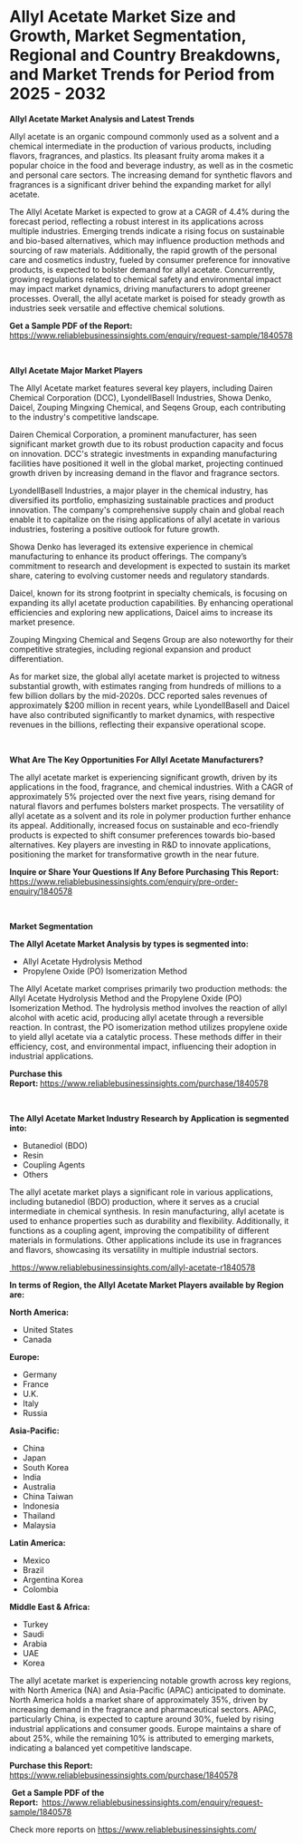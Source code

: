 <p><h1>Allyl Acetate Market Size and Growth, Market Segmentation, Regional and Country Breakdowns, and Market Trends for Period from 2025 -  2032</h1></p><p><strong>Allyl Acetate Market Analysis and Latest Trends</strong></p>
<p><p>Allyl acetate is an organic compound commonly used as a solvent and a chemical intermediate in the production of various products, including flavors, fragrances, and plastics. Its pleasant fruity aroma makes it a popular choice in the food and beverage industry, as well as in the cosmetic and personal care sectors. The increasing demand for synthetic flavors and fragrances is a significant driver behind the expanding market for allyl acetate.</p><p>The Allyl Acetate Market is expected to grow at a CAGR of 4.4% during the forecast period, reflecting a robust interest in its applications across multiple industries. Emerging trends indicate a rising focus on sustainable and bio-based alternatives, which may influence production methods and sourcing of raw materials. Additionally, the rapid growth of the personal care and cosmetics industry, fueled by consumer preference for innovative products, is expected to bolster demand for allyl acetate. Concurrently, growing regulations related to chemical safety and environmental impact may impact market dynamics, driving manufacturers to adopt greener processes. Overall, the allyl acetate market is poised for steady growth as industries seek versatile and effective chemical solutions.</p></p>
<p><strong>Get a Sample PDF of the Report:&nbsp;</strong> <a href="https://www.reliablebusinessinsights.com/enquiry/request-sample/1840578?utm_campaign=3043&utm_medium=2&utm_source=Github&utm_content=ia&utm_term=02042025&utm_id=allyl-acetate">https://www.reliablebusinessinsights.com/enquiry/request-sample/1840578</a></p>
<p>&nbsp;</p>
<p><strong>Allyl Acetate Major Market Players</strong></p>
<p><p>The Allyl Acetate market features several key players, including Dairen Chemical Corporation (DCC), LyondellBasell Industries, Showa Denko, Daicel, Zouping Mingxing Chemical, and Seqens Group, each contributing to the industry's competitive landscape.</p><p>Dairen Chemical Corporation, a prominent manufacturer, has seen significant market growth due to its robust production capacity and focus on innovation. DCC's strategic investments in expanding manufacturing facilities have positioned it well in the global market, projecting continued growth driven by increasing demand in the flavor and fragrance sectors.</p><p>LyondellBasell Industries, a major player in the chemical industry, has diversified its portfolio, emphasizing sustainable practices and product innovation. The company's comprehensive supply chain and global reach enable it to capitalize on the rising applications of allyl acetate in various industries, fostering a positive outlook for future growth.</p><p>Showa Denko has leveraged its extensive experience in chemical manufacturing to enhance its product offerings. The company’s commitment to research and development is expected to sustain its market share, catering to evolving customer needs and regulatory standards.</p><p>Daicel, known for its strong footprint in specialty chemicals, is focusing on expanding its allyl acetate production capabilities. By enhancing operational efficiencies and exploring new applications, Daicel aims to increase its market presence.</p><p>Zouping Mingxing Chemical and Seqens Group are also noteworthy for their competitive strategies, including regional expansion and product differentiation.</p><p>As for market size, the global allyl acetate market is projected to witness substantial growth, with estimates ranging from hundreds of millions to a few billion dollars by the mid-2020s. DCC reported sales revenues of approximately $200 million in recent years, while LyondellBasell and Daicel have also contributed significantly to market dynamics, with respective revenues in the billions, reflecting their expansive operational scope.</p></p>
<p>&nbsp;</p>
<p><strong>What Are The Key Opportunities For Allyl Acetate Manufacturers?</strong></p>
<p><p>The allyl acetate market is experiencing significant growth, driven by its applications in the food, fragrance, and chemical industries. With a CAGR of approximately 5% projected over the next five years, rising demand for natural flavors and perfumes bolsters market prospects. The versatility of allyl acetate as a solvent and its role in polymer production further enhance its appeal. Additionally, increased focus on sustainable and eco-friendly products is expected to shift consumer preferences towards bio-based alternatives. Key players are investing in R&D to innovate applications, positioning the market for transformative growth in the near future.</p></p>
<p><strong>Inquire or Share Your Questions If Any Before Purchasing This Report:</strong> <a href="https://www.reliablebusinessinsights.com/enquiry/pre-order-enquiry/1840578?utm_campaign=3043&utm_medium=2&utm_source=Github&utm_content=ia&utm_term=02042025&utm_id=allyl-acetate">https://www.reliablebusinessinsights.com/enquiry/pre-order-enquiry/1840578</a></p>
<p>&nbsp;</p>
<p><strong>Market Segmentation</strong></p>
<p><strong>The Allyl Acetate Market Analysis by types is segmented into:</strong></p>
<p><ul><li>Allyl Acetate Hydrolysis Method</li><li>Propylene Oxide (PO) Isomerization Method</li></ul></p>
<p><p>The Allyl Acetate market comprises primarily two production methods: the Allyl Acetate Hydrolysis Method and the Propylene Oxide (PO) Isomerization Method. The hydrolysis method involves the reaction of allyl alcohol with acetic acid, producing allyl acetate through a reversible reaction. In contrast, the PO isomerization method utilizes propylene oxide to yield allyl acetate via a catalytic process. These methods differ in their efficiency, cost, and environmental impact, influencing their adoption in industrial applications.</p></p>
<p><strong>Purchase this Report:&nbsp;</strong><a href="https://www.reliablebusinessinsights.com/purchase/1840578?utm_campaign=3043&utm_medium=2&utm_source=Github&utm_content=ia&utm_term=02042025&utm_id=allyl-acetate">https://www.reliablebusinessinsights.com/purchase/1840578</a></p>
<p>&nbsp;</p>
<p><strong>The Allyl Acetate Market Industry Research by Application is segmented into:</strong></p>
<p><ul><li>Butanediol (BDO)</li><li>Resin</li><li>Coupling Agents</li><li>Others</li></ul></p>
<p><p>The allyl acetate market plays a significant role in various applications, including butanediol (BDO) production, where it serves as a crucial intermediate in chemical synthesis. In resin manufacturing, allyl acetate is used to enhance properties such as durability and flexibility. Additionally, it functions as a coupling agent, improving the compatibility of different materials in formulations. Other applications include its use in fragrances and flavors, showcasing its versatility in multiple industrial sectors.</p></p>
<p><a href="https://www.reliablebusinessinsights.com/allyl-acetate-r1840578?utm_campaign=3043&utm_medium=2&utm_source=Github&utm_content=ia&utm_term=02042025&utm_id=allyl-acetate">&nbsp;https://www.reliablebusinessinsights.com/allyl-acetate-r1840578</a></p>
<p><strong>In terms of Region, the Allyl Acetate Market Players available by Region are:</strong></p>
<p>
    <p> <strong> North America: </strong>
        <ul>
            <li>United States</li>
            <li>Canada</li>
        </ul>
        </p> 
    <p> <strong> Europe: </strong>
        <ul>
            <li>Germany</li>
            <li>France</li>
            <li>U.K.</li>
            <li>Italy</li>
            <li>Russia</li>
        </ul>
        </p> 
    <p> <strong> Asia-Pacific: </strong>
        <ul>
            <li>China</li>
            <li>Japan</li>
            <li>South Korea</li>
            <li>India</li>
            <li>Australia</li>
            <li>China Taiwan</li>
            <li>Indonesia</li>
            <li>Thailand</li>
            <li>Malaysia</li>
        </ul>
        </p> 
    <p> <strong> Latin America: </strong>
        <ul>
            <li>Mexico</li>
            <li>Brazil</li>
            <li>Argentina Korea</li>
            <li>Colombia</li>
        </ul>
        </p> 
    <p> <strong> Middle East & Africa: </strong>
        <ul>
            <li>Turkey</li>
            <li>Saudi</li>
            <li>Arabia</li>
            <li>UAE</li>
            <li>Korea</li>
        </ul>
    </p>
    </p>
<p><p>The allyl acetate market is experiencing notable growth across key regions, with North America (NA) and Asia-Pacific (APAC) anticipated to dominate. North America holds a market share of approximately 35%, driven by increasing demand in the fragrance and pharmaceutical sectors. APAC, particularly China, is expected to capture around 30%, fueled by rising industrial applications and consumer goods. Europe maintains a share of about 25%, while the remaining 10% is attributed to emerging markets, indicating a balanced yet competitive landscape.</p></p>
<p><strong>Purchase this Report: </strong><a href="https://www.reliablebusinessinsights.com/purchase/1840578?utm_campaign=3043&utm_medium=2&utm_source=Github&utm_content=ia&utm_term=02042025&utm_id=allyl-acetate">https://www.reliablebusinessinsights.com/purchase/1840578</a></p>
<p>&nbsp;<strong>Get a Sample PDF of the Report:&nbsp;&nbsp;</strong><a href="https://www.reliablebusinessinsights.com/enquiry/request-sample/1840578?utm_campaign=3043&utm_medium=2&utm_source=Github&utm_content=ia&utm_term=02042025&utm_id=allyl-acetate">https://www.reliablebusinessinsights.com/enquiry/request-sample/1840578</a></p>
<p><strong></strong></p>
<p>Check more reports on <a href="https://www.reliablebusinessinsights.com/?utm_campaign=3043&utm_medium=2&utm_source=Github&utm_content=ia&utm_term=02042025&utm_id=allyl-acetate">https://www.reliablebusinessinsights.com/</a></p>